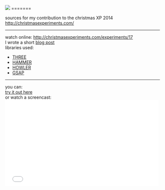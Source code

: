 
<img src="https://github.com/nicoptere/harriet/blob/master/cover.jpg">
=======

sources for my contribution to the christmas XP 2014<br>
http://christmasexperiments.com/<br>
<hr>
watch online: <a href="http://christmasexperiments.com/experiments/17">http://christmasexperiments.com/experiments/17</a>
<br>
I wrote a short <a href="http://barradeau.com/blog/?p=428">blog post</a>
<br>
libraries used:<br>
<ul>
<li><a href="https://github.com/mrdoob/three.js/">THREE</a></li>
<li><a href="https://github.com/hammerjs/hammer.js">HAMMER</a></li>
<li><a href="https://github.com/goldfire/howler.js">HOWLER</a></li>
<li><a href="https://github.com/greensock/GreenSock-JS">GSAP</a></li>
</ul>
<hr>
you can:<br>
<a href="http://barradeau.com/harriet/">try it out here</a><br>
or watch a screencast:<br>
<iframe src="//player.vimeo.com/video/114498077" width="500" height="281" frameborder="0" webkitallowfullscreen mozallowfullscreen allowfullscreen></iframe>
